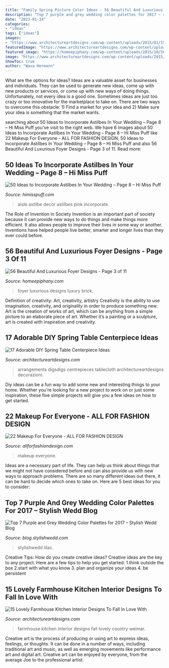 ```yaml
---
title: "Family Spring Picture Color Ideas - 56 Beautiful And Luxurious Foyer Designs"
description: "Top 7 purple and grey wedding color palettes for 2017 – stylish wedd blog"
date: "2023-01-14"
categories:
- "ideas"
tags: ["ideas"]
images:
- "https://www.architectureartdesigns.com/wp-content/uploads/2015/01/15-Lovely-Farmhouse-Kitchen-Interior-Designs-To-Fall-In-Love-With-14-630x947.jpg"
featuredImage: "https://www.architectureartdesigns.com/wp-content/uploads/2015/03/615.jpg"
featured_image: "https://homeepiphany.com/wp-content/uploads/2015/10/56-Beautiful-And-Luxurious-Foyer-Designs-13.jpg"
image: "https://www.architectureartdesigns.com/wp-content/uploads/2015/03/615.jpg"
ShowToc: true
author: "Wava Hermann"
---
```



What are the options for ideas?
Ideas are a valuable asset for businesses and individuals. They can be used to generate new ideas, come up with new products or services, or come up with new ways of doing things. Unfortunately, not every idea is a good one. Sometimes ideas are just too crazy or too innovative for the marketplace to take on. There are two ways to overcome this obstacle: 1) Find a market for your idea and 2) Make sure your idea is something that the market wants.

	

		
searching about 50 Ideas to Incorporate Astilbes In Your Wedding – Page 8 – Hi Miss Puff you've visit to the right web. We have 6 Images about 50 Ideas to Incorporate Astilbes In Your Wedding – Page 8 – Hi Miss Puff like 22 Makeup For Everyone - ALL FOR FASHION DESIGN, 50 Ideas to Incorporate Astilbes In Your Wedding – Page 8 – Hi Miss Puff and also 56 Beautiful And Luxurious Foyer Designs - Page 3 of 11. Read more:
		
    
## 50 Ideas To Incorporate Astilbes In Your Wedding – Page 8 – Hi Miss Puff

<img loading=lazy src="https://www.himisspuff.com/wp-content/uploads/2016/08/Pink-Astilbe-Wedding-Aisle-Decor.jpg" onerror="this.onerror=null;this.src='https://tse3.mm.bing.net/th?id=OIP.Zaw2sT5NNpfnQST6gqC8DwHaLN&amp;pid=15.1';" alt="50 Ideas to Incorporate Astilbes In Your Wedding – Page 8 – Hi Miss Puff">

_Source: himisspuff.com_

>aisle astilbe decor astilbes pink incorporate. 

	

The Role of Invention in Society
Invention is an important part of society because it can provide new ways to do things and make things more efficient. It also allows people to improve their lives in some way or another. Inventions have helped people live better, smarter and longer lives than they ever could before.

    
## 56 Beautiful And Luxurious Foyer Designs - Page 3 Of 11

<img loading=lazy src="https://homeepiphany.com/wp-content/uploads/2015/10/56-Beautiful-And-Luxurious-Foyer-Designs-13.jpg" onerror="this.onerror=null;this.src='https://tse3.mm.bing.net/th?id=OIP.uccDiOUKFuNVcHCI1hVxiQHaKw&amp;pid=15.1';" alt="56 Beautiful And Luxurious Foyer Designs - Page 3 of 11">

_Source: homeepiphany.com_

>foyer luxurious designs luxury brick. 

	

Definition of creativity: Art, creativity, artistry
Creativity is the ability to use imagination, creativity, and originality in order to produce something new. Art is the creation of works of art, which can be anything from a simple picture to an elaborate piece of art. Whether it’s a painting or a sculpture, art is created with inspiration and creativity.

    
## 17 Adorable DIY Spring Table Centerpiece Ideas

<img loading=lazy src="https://www.architectureartdesigns.com/wp-content/uploads/2015/03/615.jpg" onerror="this.onerror=null;this.src='https://tse1.mm.bing.net/th?id=OIP.qmC40T4nOeTAMtNPw77ZagHaLH&amp;pid=15.1';" alt="17 Adorable DIY Spring Table Centerpiece Ideas">

_Source: architectureartdesigns.com_

>arrangements digsdigs centrepieces tablecloth architectureartdesigns decorazioni. 

	

Diy ideas can be a fun way to add some new and interesting things to your home. Whether you're looking for a new project to work on or just some inspiration, these five simple projects will give you a few ideas on how to get started.

    
## 22 Makeup For Everyone - ALL FOR FASHION DESIGN

<img loading=lazy src="https://allforfashiondesign.com/wp-content/uploads/2013/06/m-22.jpg" onerror="this.onerror=null;this.src='https://tse1.mm.bing.net/th?id=OIP.MrcCi86-Ww6lnBu0FScyKwHaLJ&amp;pid=15.1';" alt="22 Makeup For Everyone - ALL FOR FASHION DESIGN">

_Source: allforfashiondesign.com_

>makeup everyone. 

	

Ideas are a necessary part of life. They can help us think about things that we might not have considered before and can also provide us with new ways to approach problems. There are so many different ideas out there, it can be hard to decide which ones to take on. Here are 5 best ideas for you to consider: 

    
## Top 7 Purple And Grey Wedding Color Palettes For 2017 – Stylish Wedd Blog

<img loading=lazy src="https://blog.stylishwedd.com/wp-content/uploads/2016/09/purple-and-grey-wedding-inspiration.jpg" onerror="this.onerror=null;this.src='https://tse3.mm.bing.net/th?id=OIP.Vrmpousj4opeuLWj1RsPBwHaRe&amp;pid=15.1';" alt="Top 7 Purple and Grey Wedding Color Palettes for 2017 – Stylish Wedd Blog">

_Source: blog.stylishwedd.com_

>stylishwedd lilac. 

	

Creative Tips: How do you create creative ideas?
Creative ideas are the key to any project. Here are a few tips to help you get started: 
1.think outside the box 
2.start with what you know 
3. plan and organize your ideas 
4. be persistent 

    
## 15 Lovely Farmhouse Kitchen Interior Designs To Fall In Love With

<img loading=lazy src="https://www.architectureartdesigns.com/wp-content/uploads/2015/01/15-Lovely-Farmhouse-Kitchen-Interior-Designs-To-Fall-In-Love-With-14-630x947.jpg" onerror="this.onerror=null;this.src='https://tse4.mm.bing.net/th?id=OIP.8fgxQoYLacI_137vVdS93QHaLI&amp;pid=15.1';" alt="15 Lovely Farmhouse Kitchen Interior Designs To Fall In Love With">

_Source: architectureartdesigns.com_

>farmhouse kitchen interior designs fall lovely country weimar. 

	

Creative art is the process of producing or using art to express ideas, feelings, or thoughts. It can be done in a number of ways, including traditional art and music, as well as emerging movements like performance art and digital art. Creative art can be enjoyed by everyone, from the average Joe to the professional artist.

